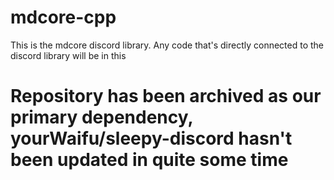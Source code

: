 # mdcore-cpp

This is the mdcore discord library. Any code that's directly connected to the discord library will be in this

# Repository has been archived as our primary dependency, yourWaifu/sleepy-discord hasn't been updated in quite some time
